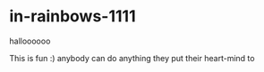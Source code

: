 # in-rainbows-1111

halloooooo

This is fun :) 
anybody can do anything they put their heart-mind to


